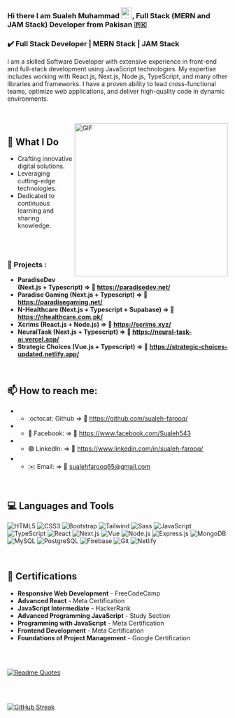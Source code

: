 ### Hi there I am Sualeh Muhammad <img height="25px" src="https://media.giphy.com/media/hvRJCLFzcasrR4ia7z/giphy.gif" width="25px">, Full Stack (MERN and JAM Stack) Developer from Pakisan :pakistan: 

### :heavy_check_mark: Full Stack Developer | MERN Stack | JAM Stack


I am a skilled Software Developer with extensive experience in front-end and full-stack development using JavaScript technologies. My expertise includes working with React.js, Next.js, Node.js, TypeScript, and many other libraries and frameworks. I have a proven ability to lead cross-functional teams, optimize web applications, and deliver high-quality code in dynamic environments.

<br/>
<br/>



<img align="right" class="GIF" alt="GIF" src="/coding.gif"  width="350px"/>



## 🚀 What I Do

- Crafting innovative digital solutions.
- Leveraging cutting-edge technologies.
- Dedicated to continuous learning and sharing knowledge.
  
<br/>
<br/>

### :medal_sports: Projects :
- **ParadiseDev (Next.js + Typescript)  => :link: https://paradisedev.net/**
- **Paradise Gaming (Next.js + Typescript)  => :link: https://paradisegaming.net/**
- **N-Healthcare (Next.js + Typescript + Supabase) => :link: https://nhealthcare.com.pk/**
- **Xcrims (React.js + Node.js) => :link: https://scrims.xyz/**
- **NeuralTask (Next.js + Typescript)  => :link: https://neural-task-ai.vercel.app/**
- **Strategic Choices (Vue.js + Typescript)  => :link: https://strategic-choices-updated.netlify.app/**

<br />

## 📫 How to reach me:  

- - :octocat: Github              => :link:	https://github.com/sualeh-farooq/
- - :large_blue_circle: Facebook: => :link:	https://www.facebook.com/Sualeh543
- - :purple_circle: LinkedIn:     => :link:	https://www.linkedin.com/in/sualeh-farooq/
- - ✉️ Email:                     => :link: sualehfarooq65@gmail.com
<!-- - - :large_blue_diamond: Facebook (Page): => :link:	https://www.facebook.com/developerJunaid -->





<br/>

## 💻 Languages and Tools



![HTML5](https://img.shields.io/badge/-HTML5-E34F26?style=flat&logo=html5&logoColor=white)
![CSS3](https://img.shields.io/badge/-CSS3-1572B6?style=flat&logo=css3)
![Bootstrap](https://img.shields.io/badge/-Bootstrap-563D7C?style=flat&logo=bootstrap)
![Tailwind](https://img.shields.io/badge/-Tailwind%20CSS-38B2AC?style=flat&logo=tailwindcss&logoColor=white)
![Sass](https://img.shields.io/badge/-Sass-CC6699?style=flat&logo=sass&logoColor=white)
![JavaScript](https://img.shields.io/badge/-JavaScript-F7DF1E?style=flat&logo=javascript&logoColor=black)
![TypeScript](https://img.shields.io/badge/-TypeScript-007ACC?style=flat&logo=typescript&logoColor=white)
![React](https://img.shields.io/badge/-React-61DAFB?style=flat&logo=react&logoColor=black)
![Next.js](https://img.shields.io/badge/-Next.js-000000?style=flat&logo=nextdotjs&logoColor=white)
![Vue](https://img.shields.io/badge/-Vue.js-4FC08D?style=flat&logo=vue.js&logoColor=white)
![Node.js](https://img.shields.io/badge/-Node.js-339933?style=flat&logo=nodedotjs&logoColor=white)
![Express.js](https://img.shields.io/badge/-Express.js-000000?style=flat&logo=express&logoColor=white)
![MongoDB](https://img.shields.io/badge/-MongoDB-47A248?style=flat&logo=mongodb&logoColor=white)
![MySQL](https://img.shields.io/badge/-MySQL-4479A1?style=flat&logo=mysql&logoColor=white)
![PostgreSQL](https://img.shields.io/badge/-PostgreSQL-336791?style=flat&logo=postgresql&logoColor=white)
![Firebase](https://img.shields.io/badge/-Firebase-FFCA28?style=flat&logo=firebase&logoColor=black)
![Git](https://img.shields.io/badge/-Git-F05032?style=flat&logo=git&logoColor=white)
![Netlify](https://img.shields.io/badge/-Netlify-00C7B7?style=flat&logo=netlify&logoColor=white)

<br/>


## 📝 Certifications

- **Responsive Web Development** - FreeCodeCamp
- **Advanced React** - Meta Certification 
- **JavaScript Intermediate** - HackerRank
- **Advanced Programming JavaScript** - Study Section
- **Programming with JavaScript** - Meta Certification 
- **Frontend Development** - Meta Certification
- **Foundations of Project Management** - Google Certification 

<br />
<br />

[![Readme Quotes](https://quotes-github-readme.vercel.app/api?type=horizontal&theme=dark)](https://github.com/piyushsuthar/github-readme-quotes)

<br/>
<br/>

[![GitHub Streak](https://streak-stats.demolab.com?user=sualeh-farooq&theme=react&hide_border=true)](https://git.io/streak-stats)


